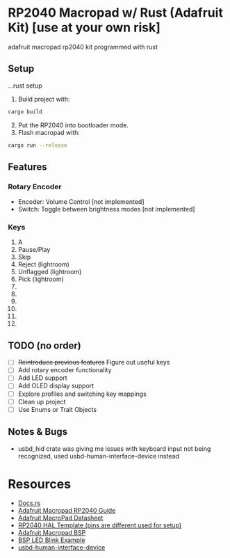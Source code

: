 # RP2040 Macropad w/ Rust (Adafruit Kit) [use at your own risk]

adafruit macropad rp2040 kit programmed with rust

## Setup

...rust setup

1. Build project with:

```bash
cargo build
```

2. Put the RP2040 into bootloader mode.
3. Flash macropad with:

```bash
cargo run --release
```

## Features

### Rotary Encoder

- Encoder: Volume Control [not implemented]
- Switch: Toggle between brightness modes [not implemented]

### Keys

1. A
2. Pause/Play
3. Skip
4. Reject (lightroom)
5. Unflagged (lightroom)
6. Pick (lightroom)
7.
8.
9.
10.
11.
12.

## TODO (no order)

- [ ] ~~Reintroduce previous features~~ Figure out useful keys
- [ ] Add rotary encoder functionality
- [ ] Add LED support
- [ ] Add OLED display support
- [ ] Explore profiles and switching key mappings
- [ ] Clean up project
- [ ] Use Enums or Trait Objects

## Notes & Bugs

- usbd_hid crate was giving me issues with keyboard input not being recognized, used usbd-human-interface-device instead

# Resources

- [Docs.rs](https://docs.rs/)
- [Adafruit Macropad RP2040 Guide](https://learn.adafruit.com/adafruit-macropad-rp2040)
- [Adafruit MacroPad Datasheet](https://github.com/adafruit/Adafruit-MacroPad-RP2040-PCB/blob/fdd7f2cb3bc2b3c7a9c0765780387647ea872141/Adafruit%20MacroPad%20RP2040%20Pinout.pdf)
- [RP2040 HAL Template (pins are different used for setup)](https://github.com/rp-rs/rp2040-project-template)
- [Adafruit Macropad BSP](https://lib.rs/crates/adafruit-macropad)
- [BSP LED Blink Example](https://github.com/rp-rs/rp-hal-boards/blob/56e044061073fb49aef93984b629af5c5bc1a11c/boards/adafruit-macropad/examples/adafruit-macropad_blinky.rs)
- [usbd-human-interface-device](https://docs.rs/usbd-human-interface-device/)

